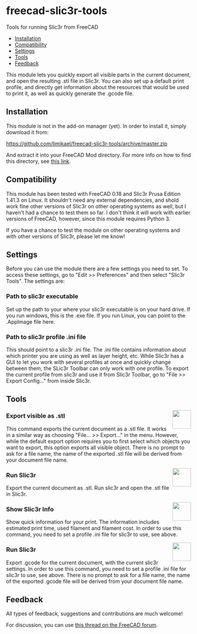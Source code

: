 # freecad-slic3r-tools
Tools for running Slic3r from FreeCAD

* [Installation](https://github.com/limikael/freecad-slic3r-tools/#installation)
* [Compatibility](https://github.com/limikael/freecad-slic3r-tools/#compatibility)
* [Settings](https://github.com/limikael/freecad-slic3r-tools/#settings)
* [Tools](https://github.com/limikael/freecad-slic3r-tools/#tools)
* [Feedback](https://github.com/limikael/freecad-slic3r-tools/#feedback)

This module lets you quickly export all visible parts in the current document, and open the resulting .stl file in Slic3r.
You can also set up a default print profile, and directly get information about the resources that would be used to print it,
as well as quickly generate the .gcode file.

## Installation

This module is not in the add-on manager (yet). In order to install it, simply download it from:

https://github.com/limikael/freecad-slic3r-tools/archive/master.zip

And extract it into your FreeCAD Mod directory. For more info on how to find this directory, see [this link](https://www.freecadweb.org/wiki/index.php?title=Installing_more_workbenches).

## Compatibility

This module has been tested with FreeCAD 0.18 and Slic3r Prusa Edition 1.41.3 on Linux. It shouldn't need any external dependencies, and shold work fine other versions of Slic3r on other operating systems as well, but I haven't had a chance to test them so far. I don't think it will work with earlier versions of FreeCAD, however, since this module requires Python 3.

If you have a chance to test the module on other operating systems and with other versions of Slic3r, please let me know!

## Settings

Before you can use the module there are a few settings you need to set. To access these settings, go to "Edit >> Preferences" and then select "Slic3r Tools". The settings are:

### Path to slic3r executable

Set up the path to your where your slic3r executable is on your hard drive. If you run windows, this is the .exe file. If you run Linux, you can point to the .AppImage file here.

### Path to slic3r profile .ini file

This should point to a slic3r .ini file. The .ini file contains information about which printer you are using as well as layer
height, etc. While Slic3r has a GUI to let you work with several profiles at once and quickly change between them, the SLic3r
Toolbar can only work with one profile. To export the current profile from slic3r and use it from Slic3r Toolbar, go to
"File >> Export Config..." from inside Slic3r.

## Tools
<img align="right" width="50" src="https://raw.githubusercontent.com/limikael/freecad-slic3r-tools/master/Resources/icons/Stl.svg?sanitize=true">

### Export visible as .stl
This command exports the current document as a .stl file. It works in a similar way as choosing "File... >> Export..." in
the menu. However, while the default export option requires you to first select which objects you want to export, this
option exports all visible object. There is no prompt to ask for a file name, the name of the exported .stl file will be derived from your document file name.

<img align="right" width="50" src="https://raw.githubusercontent.com/limikael/freecad-slic3r-tools/master/Resources/icons/Slic3r.svg?sanitize=true">

### Run Slic3r
Export the current document as .stl. Run slic3r and open the .stl file in Slic3r.

<img align="right" width="50" src="https://raw.githubusercontent.com/limikael/freecad-slic3r-tools/master/Resources/icons/Slic3rInfo.svg?sanitize=true">

### Show Slic3r Info
Show quick information for your print. The information includes estimated print time, used filament and filament cost. In order to use this command, you need to set a profile .ini file for slic3r to use, see above.

<img align="right" width="50" src="https://raw.githubusercontent.com/limikael/freecad-slic3r-tools/master/Resources/icons/Slic3rGcode.svg?sanitize=true">

### Run Slic3r
Export .gcode for the current document, with the current slic3r settings. In order to use this command, you need to set a profile .ini file for slic3r to use, see above. There is no prompt to ask for a file name, the name of the exported .gcode file will be derived from your document file name.

## Feedback
All types of feedback, suggestions and contributions are much welcome!

For discussion, you can use [this thread on the FreeCAD forum](https://forum.freecadweb.org/viewtopic.php?f=9&t=36342). 
